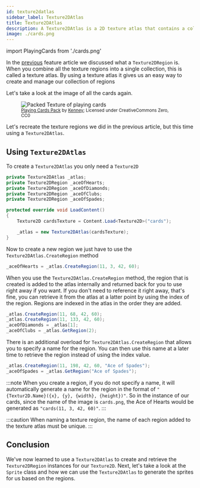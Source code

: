 ```yaml
---
id: texture2datlas
sidebar_label: Texture2DAtlas
title: Texture2DAtlas
description: A Texture2DAtlas is a 2D texture atlas that contains a collection of texture regions.
image: ./cards.png
---
```


import PlayingCards from './cards.png'

In the [previous](../texture2dregion/texture2dregion.md) feature article we discussed what a `Texture2DRegion` is.  When you combine all the texture regions into a single collection, this is called a texture atlas. By using a texture atlas it gives us an easy way to create and manage our collection of regions

Let's take a look at the image of all the cards again.

<figure>
    <img src={PlayingCards} style={{width: '100%', imageRendering: 'pixelated'}} alt="Packed Texture of playing cards"/>
    <figcaption>
        <small>
            <a href="https://kenney.nl/assets/playing-cards-pack">Playing Cards Pack</a> by <a href="https://www.kenney.nl">Kenney</a>; Licensed under CreativeCommons Zero, CC0
        </small>
    </figcaption>
</figure>

Let's recreate the texture regions we did in the previous article, but this time using a `Texture2DAtlas`.

## Using `Texture2DAtlas`
To create a `Texture2DAtlas` you only need a `Texture2D`

```cs
private Texture2DAtlas _atlas;
private Texture2DRegion _aceOfHearts;
private Texture2DRegion _aceOfDiamonds;
private Texture2DRegion _aceOfClubs;
private Texture2DRegion _aceOfSpades;

protected override void LoadContent()
{
    Texture2D cardsTexture = Content.Load<Texture2D>("cards");

    _atlas = new Texture2DAtlas(cardsTexture);
}
```

Now to create a new region we just have to use the `Texture2DAtlas.CreateRegion` method

```cs
_aceOfHearts = _atlas.CreateRegion(11, 3, 42, 60);
```
When you use the `Texture2DAtlas.CreateRegion` method, the region that is created is added to the atlas internally and returned back for you to use right away if you want.  If you don't need to reference it right away, that's fine, you can retrieve it from the atlas at a latter point by using the index of the region.  Regions are indexed in the atlas in the order they are added.

```cs
_atlas.CreateRegion(11, 68, 42, 60);
_atlas.CreateRegion(11, 133, 42, 60);
_aceOfDiamonds = _atlas[1];
_aceOfClubs = _atlas.GetRegion(2);
```

There is an additional overload for `Texture2DAtlas.CreateRegion` that allows you to specify a name for the region.  You can then use this name at a later time to retrieve the region instead of using the index value.

```cs
_atlas.CreateRegion(11, 198, 42, 60, "Ace of Spades");
_aceOfSpades = _atlas.GetRegion("Ace of Spades");
```

:::note
When you create a region, if you do not specify a name, it will automatically generate a name for the region in the format of `"{Textur2D.Name}({x}, {y}, {width}, {height})"`.  So in the instance of our cards, since the name of the image is `cards.png`, the Ace of Hearts would be generated as `"cards(11, 3, 42, 60)"`.
:::

:::caution
When naming a texture region, the name of each region added to the texture atlas must be unique.
:::

## Conclusion
We've now learned to use a `Texture2DAtlas` to create and retrieve the `Texture2DRegion` instances for our `Texture2D`.  Next, let's take a look at the `Sprite` class and how we can use the `Texture2DAtlas` to generate the sprites for us based on the regions.